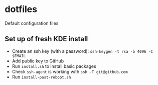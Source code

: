 # dotfiles

Default configuration files

## Set up of fresh KDE install 

- Create an ssh key (with a password): `ssh-keygen -t rsa -b 4096 -C $EMAIL`
- Add public key to GitHub
- Run `install.sh` to install basic packages
- Check `ssh-agent` is working with `ssh -T git@github.com`
- Run `install-post-reboot.sh`
